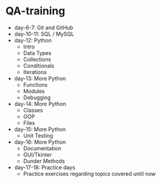 # QA-training
- day-6-7: Git and GitHub
- day-10-11: SQL / MySQL
- day-12: Python
  - Intro
  - Data Types
  - Collections
  - Conditionals
  - Iterations
- day-13: More Python
  - Functions
  - Modules
  - Debugging
- day-14: More Python
  - Classes
  - OOP
  - Files
- day-15: More Python
  - Unit Testing
- day-16: More Python
  - Documentation
  - GUI/Tkinter
  - Dunder Methods
- day-17-18: Practice days
  - Practice exercises regarding topics covered until now